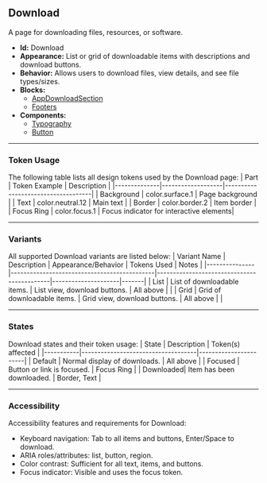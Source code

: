 ## Download
A page for downloading files, resources, or software.
- **Id:** Download
- **Appearance:** List or grid of downloadable items with descriptions and download buttons.
- **Behavior:** Allows users to download files, view details, and see file types/sizes.
- **Blocks:**
  - [AppDownloadSection](../blocks/AppDownloadSection.md)
  - [Footers](../blocks/Footers.md)
- **Components:**
  - [Typography](../components/Typography.md)
  - [Button](../components/Button.md)

---

### Token Usage
The following table lists all design tokens used by the Download page:
| Part         | Token Example      | Description                        |
|--------------|-------------------|------------------------------------|
| Background   | color.surface.1   | Page background                    |
| Text         | color.neutral.12  | Main text                          |
| Border       | color.border.2    | Item border                        |
| Focus Ring   | color.focus.1     | Focus indicator for interactive elements|

---

### Variants
All supported Download variants are listed below:
| Variant Name   | Description                                 | Appearance/Behavior                        | Tokens Used         | Notes |
|---------------|---------------------------------------------|--------------------------------------------|---------------------|-------|
| List          | List of downloadable items.                  | List view, download buttons.               | All above           |       |
| Grid          | Grid of downloadable items.                  | Grid view, download buttons.               | All above           |       |

---

### States
Download states and their token usage:
| State     | Description                        | Token(s) affected      |
|-----------|------------------------------------|-----------------------|
| Default   | Normal display of downloads.       | All above             |
| Focused   | Button or link is focused.         | Focus Ring            |
| Downloaded| Item has been downloaded.          | Border, Text          |

---

### Accessibility
Accessibility features and requirements for Download:
- Keyboard navigation: Tab to all items and buttons, Enter/Space to download.
- ARIA roles/attributes: list, button, region.
- Color contrast: Sufficient for all text, items, and buttons.
- Focus indicator: Visible and uses the focus token.
